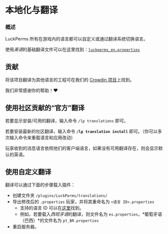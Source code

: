 # 本地化与翻译

### 概述

LuckPerms 所有在游戏内的语言都可以自定义或通过翻译系统切换语言。

使用*英语*的基础翻译文件可以在这里找到：[`luckperms_en.properties`](https://github.com/LuckPerms/LuckPerms/blob/master/common/src/main/resources/luckperms_en.properties)

## 贡献

将该项目翻译为其他语言的工程可在我们的 [Crowdin 项目](https://crowdin.com/project/luckperms)上找到。

我们非常感谢你的帮助！❤️

## 使用社区贡献的“官方”翻译

若要显示安装/可用的翻译，输入命令 `/lp translations` 即可。

若要安装最新的社区翻译，输入命令 **`/lp translation install`** 即可。（你可以多次输入命令来重载语言和应用改动）

玩家收到的消息语言依照他们的客户端语言，如果没有可用翻译存在，则会显示默认的英语。

## 使用自定义翻译

翻译可以通过下面的步骤载入插件：

* 创建文件夹 `/plugins/LuckPerms/translations/`
* 导出修改后的 `.properties` 玩家，并将其重命名为 `<语言 ID>.properties`
    * 支持的语言 ID 可以在[这里](https://www.localeplanet.com/java/)找到。
    * 例如，若要载入*西班牙语*的翻译，则文件名为 `es.properties`，*葡萄牙语（巴西）*的文件名为 `pt_BR.properties`
* 重启服务器。
